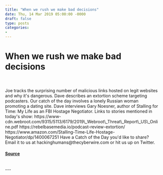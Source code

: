 ```yaml
---
title: "When we rush we make bad decisions"
date: Thu, 14 Mar 2019 05:00:00 -0000
draft: false
type: posts
categories: 
- 
---
```

# When we rush we make bad decisions

<br/>

<br/>
Joe tracks the surprising number of malicious links hosted on legit websites and why it's dangerous. Dave describes an extortion scheme targeting podcasters. Our catch of the day involves a lonely Russian woman promoting a dating site. Dave interviews Gary Noesner, author of Stalling for Time: My Life as an FBI Hostage Negotiator. Links to stories mentioned in today's show: https://www-cdn.webroot.com/9315/5113/6179/2019\_Webroot\_Threat\_Report\_US\_Online.pdf https://rebelbasemedia.io/podcast-review-extortion/ https://www.amazon.com/Stalling-Time-Life-Hostage-Negotiator/dp/1400067251 Have a Catch of the Day you'd like to share? Email it to us at hackinghumans@thecyberwire.com or hit us up on Twitter.

#### [Source](https://thecyberwire.com/podcasts/hacking-humans/40/notes)

<br/>
---
